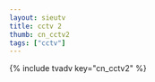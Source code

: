 ```yaml
---
layout: sieutv
title: cctv 2
thumb: cn_cctv2
tags: ["cctv"]
---
```

{% include tvadv key="cn_cctv2" %}